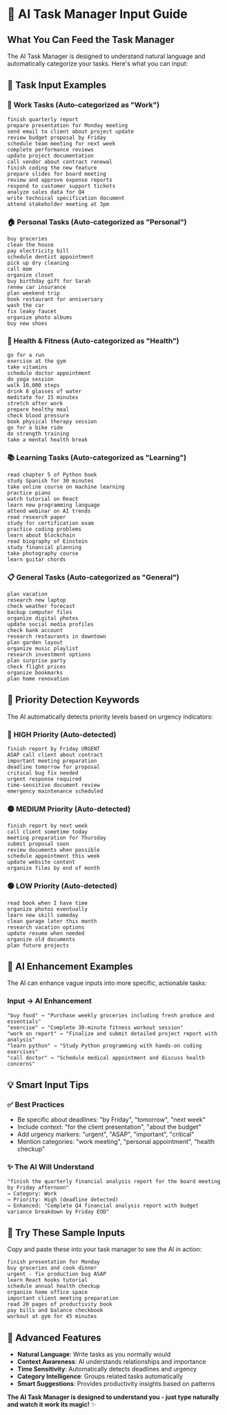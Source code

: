 # 🎯 AI Task Manager Input Guide

## What You Can Feed the Task Manager

The AI Task Manager is designed to understand natural language and automatically categorize your tasks. Here's what you can input:

## 📝 **Task Input Examples**

### 🏢 **Work Tasks** (Auto-categorized as "Work")

```
finish quarterly report
prepare presentation for Monday meeting
send email to client about project update
review budget proposal by Friday
schedule team meeting for next week
complete performance reviews
update project documentation
call vendor about contract renewal
finish coding the new feature
prepare slides for board meeting
review and approve expense reports
respond to customer support tickets
analyze sales data for Q4
write technical specification document
attend stakeholder meeting at 3pm
```

### 🏠 **Personal Tasks** (Auto-categorized as "Personal")

```
buy groceries
clean the house
pay electricity bill
schedule dentist appointment
pick up dry cleaning
call mom
organize closet
buy birthday gift for Sarah
renew car insurance
plan weekend trip
book restaurant for anniversary
wash the car
fix leaky faucet
organize photo albums
buy new shoes
```

### 💪 **Health & Fitness** (Auto-categorized as "Health")

```
go for a run
exercise at the gym
take vitamins
schedule doctor appointment
do yoga session
walk 10,000 steps
drink 8 glasses of water
meditate for 15 minutes
stretch after work
prepare healthy meal
check blood pressure
book physical therapy session
go for a bike ride
do strength training
take a mental health break
```

### 📚 **Learning Tasks** (Auto-categorized as "Learning")

```
read chapter 5 of Python book
study Spanish for 30 minutes
take online course on machine learning
practice piano
watch tutorial on React
learn new programming language
attend webinar on AI trends
read research paper
study for certification exam
practice coding problems
learn about blockchain
read biography of Einstein
study financial planning
take photography course
learn guitar chords
```

### 📋 **General Tasks** (Auto-categorized as "General")

```
plan vacation
research new laptop
check weather forecast
backup computer files
organize digital photos
update social media profiles
check bank account
research restaurants in downtown
plan garden layout
organize music playlist
research investment options
plan surprise party
check flight prices
organize bookmarks
plan home renovation
```

## 🎯 **Priority Detection Keywords**

The AI automatically detects priority levels based on urgency indicators:

### 🔴 **HIGH Priority** (Auto-detected)

```
finish report by Friday URGENT
ASAP call client about contract
important meeting preparation
deadline tomorrow for proposal
critical bug fix needed
urgent response required
time-sensitive document review
emergency maintenance scheduled
```

### 🟡 **MEDIUM Priority** (Auto-detected)

```
finish report by next week
call client sometime today
meeting preparation for Thursday
submit proposal soon
review documents when possible
schedule appointment this week
update website content
organize files by end of month
```

### 🟢 **LOW Priority** (Auto-detected)

```
read book when I have time
organize photos eventually
learn new skill someday
clean garage later this month
research vacation options
update resume when needed
organize old documents
plan future projects
```

## 🧠 **AI Enhancement Examples**

The AI can enhance vague inputs into more specific, actionable tasks:

### Input → AI Enhancement

```
"buy food" → "Purchase weekly groceries including fresh produce and essentials"
"exercise" → "Complete 30-minute fitness workout session"
"work on report" → "Finalize and submit detailed project report with analysis"
"learn python" → "Study Python programming with hands-on coding exercises"
"call doctor" → "Schedule medical appointment and discuss health concerns"
```

## 💡 **Smart Input Tips**

### ✅ **Best Practices**

- Be specific about deadlines: "by Friday", "tomorrow", "next week"
- Include context: "for the client presentation", "about the budget"
- Add urgency markers: "urgent", "ASAP", "important", "critical"
- Mention categories: "work meeting", "personal appointment", "health checkup"

### ✨ **The AI Will Understand**

```
"finish the quarterly financial analysis report for the board meeting by Friday afternoon"
→ Category: Work
→ Priority: High (deadline detected)
→ Enhanced: "Complete Q4 financial analysis report with budget variance breakdown by Friday EOD"
```

## 🎊 **Try These Sample Inputs**

Copy and paste these into your task manager to see the AI in action:

```
finish presentation for Monday
buy groceries and cook dinner
urgent - fix production bug ASAP
learn React hooks tutorial
schedule annual health checkup
organize home office space
important client meeting preparation
read 20 pages of productivity book
pay bills and balance checkbook
workout at gym for 45 minutes
```

## 🚀 **Advanced Features**

- **Natural Language**: Write tasks as you normally would
- **Context Awareness**: AI understands relationships and importance
- **Time Sensitivity**: Automatically detects deadlines and urgency
- **Category Intelligence**: Groups related tasks automatically
- **Smart Suggestions**: Provides productivity insights based on patterns

**The AI Task Manager is designed to understand you - just type naturally and watch it work its magic!** ✨
